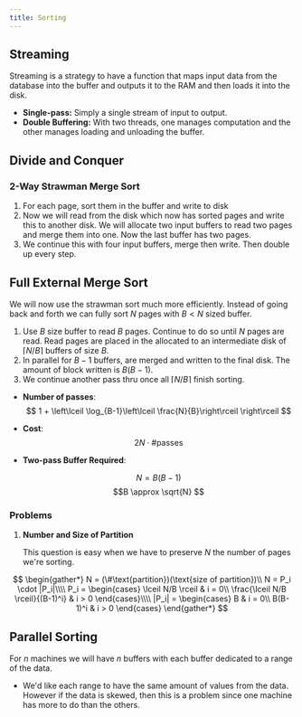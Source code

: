 ```yaml
---
title: Sorting
---
```


## Streaming

Streaming is a strategy to have a function that maps input data from the database into the buffer and outputs it to the RAM and then loads it into the disk.

* **Single-pass:** Simply a single stream of input to output.
* **Double Buffering:** With two threads, one manages computation and the other manages loading and unloading the buffer.

## Divide and Conquer

### 2-Way Strawman Merge Sort

1. For each page, sort them in the buffer and write to disk
2. Now we will read from the disk which now has sorted pages and write this to another disk. We will allocate two input buffers to read two pages and merge them into one. Now the last buffer has two pages.
3. We continue this with four input buffers, merge then write. Then double up every step.

## Full External Merge Sort

We will now use the strawman sort much more efficiently. Instead of going back and forth we can fully sort $N$ pages with $B < N$ sized buffer.

1. Use $B$ size buffer to read $B$ pages. Continue to do so until $N$ pages are read. Read pages are placed in the allocated to an intermediate disk of $\lceil{N/B}\rceil$ buffers of size $B$.
2. In parallel for $B-1$ buffers, are merged and written to the final disk. The amount of block written is $B(B-1)$.
3. We continue another pass thru once all $\lceil N/B \rceil$ finish sorting.

* **Number of passes**:
    $$ 1 + \left\lceil \log_{B-1}\left\lceil \frac{N}{B}\right\rceil \right\rceil $$

* **Cost**:
    $$ 2N \cdot \#\text{passes} $$

*  **Two-pass Buffer Required**:

    $$ N = B(B-1) $$
    $$B \approx \sqrt{N}  $$

### Problems

1. **Number and Size of Partition**

    This question is easy when we have to preserve $N$ the number of pages we're sorting.

$$
\begin{gather*}
    N = (\#\text{partition})(\text{size of partition})\\
    N = P_i \cdot |P_i|\\\\
    P_i = \begin{cases}
        \lceil N/B \rceil & i = 0\\
        \frac{\lceil N/B \rceil}{(B-1)^i} & i > 0
    \end{cases}\\\\
    |P_i| = \begin{cases}
        B & i = 0\\
        B(B-1)^i & i > 0
    \end{cases}
\end{gather*}
$$

## Parallel Sorting

For $n$ machines we will have $n$ buffers with each buffer dedicated to a range of the data.

* We'd like each range to have the same amount of values from the data. However if the data is skewed, then this is a problem since one machine has more to do than the others.